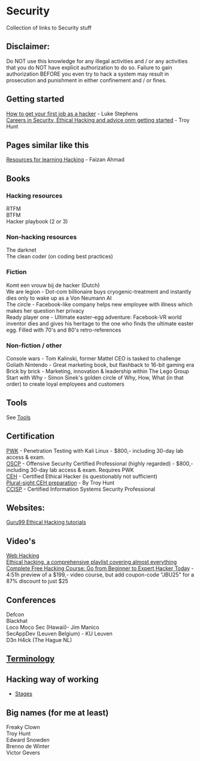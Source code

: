 # Security
Collection of links to Security stuff

## Disclaimer:
Do NOT use this knowledge for any illegal activities and / or any activities that you do NOT have explicit authorization to do so.
Failure to gain authorization BEFORE you even try to hack a system may result in prosecution and punishment in either confinement and / or fines.

## Getting started
[How to get your first job as a hacker](https://medium.com/@hakluke/how-to-get-your-first-job-as-a-hacker-7c1f5c4bf4b3) - Luke Stephens<br>
[Careers in Security, Ethical Hacking and advice onm getting started](https://www.troyhunt.com/careers-in-security-ethical-hacking-and-advice-on-where-to-get-started/) - Troy Hunt<br>

## Pages similar like this
[Resources for learning Hacking](https://github.com/faizann24/Resources-for-learning-Hacking) - Faizan Ahmad

## Books

### Hacking resources
RTFM<br>
BTFM<br>
Hacker playbook (2 or 3)<br>

### Non-hacking resources
The darknet<br>
The clean coder (on coding best practices)<br>

### Fiction
Komt een vrouw bij de hacker (Dutch)<br>
We are legion - Dot-com billionaire buys cryogenic-treatment and instantly dies only to wake up as a Von Neumann AI<br>
The circle - Facebook-like company helps new employee with illness which makes her question her privacy<br>
Ready player one - Ultimate easter-egg adventure: Facebook-VR world inventor dies and gives his heritage to the one who finds the ultimate easter egg. Filled with 70's and 80's retro-references<br>

### Non-fiction / other
Console wars - Tom Kalinski, former Mattel CEO is tasked to challenge Goliath Nintendo - Great marketing book, but flashback to 16-bit gaming era<br>
Brick by brick - Marketing, innovation & leadership within The Lego Group<br>
Start with Why - Simon Sinek's golden circle of Why, How, What (in that order) to create loyal employees and customers<br>

## Tools
See [Tools](techniques/tools.md)

## Certification
[PWK](https://www.offensive-security.com/information-security-training/penetration-testing-training-kali-linux/) - Penetration Testing with Kali Linux - $800,- including 30-day lab access & exam.<br>
[OSCP](https://www.offensive-security.com/information-security-certifications/oscp-offensive-security-certified-professional/) - Offensive Security Certified Professional (highly regarded) - $800,- including 30-day lab access & exam. Requires PWK<br>
[CEH](http://www.firebrandtraining.co.uk/courses/ec_council/ceh/hacking.asp#fast-metro) - Certified Ethical Hacker (is questionably not sufficient)<br>
[Plural-sight CEH preparation](https://www.pluralsight.com/paths/ethical-hacking) - By Troy Hunt<br> 
[CCISP](http://www.firebrandtraining.co.uk/uk/cissp.asp#fast-metro) - Certified Information Systems Security Professional

## Websites:
[Guru99 Ethical Hacking tutorials](https://www.guru99.com/ethical-hacking-tutorials.html)

## Video's
[Web Hacking](https://www.youtube.com/playlist?list=PLJM73L2pQRd4lXBZjsHAmeEqsn5pENXxN)<br>
[Ethical hacking, a comprehensive playlist covering almost everything](https://www.youtube.com/playlist?list=PLkRo97mCIn9lgvE7AskNsmwJVOlJX2zaI)<br>
[Complete Free Hacking Course: Go from Beginner to Expert Hacker Today](https://www.youtube.com/watch?v=7nF2BAfWUEg) - 4:51h preview of a $199,- video course, but add coupon-code "JBU25" for a 87% discount to just $25<br>

## Conferences
Defcon<br>
Blackhat<br>
Loco Moco Sec (Hawaii)- Jim Manico<br>
SecAppDev (Leuven Belgium) - KU Leuven<br>
D3n H4ck (The Hague NL)<br>

## [Terminology](terminology/README.md)

## Hacking way of working
- [Stages](./techniques/stages)


## Big names (for me at least)
Freaky Clown<br>
Troy Hunt<br>
Edward Snowden<br>
Brenno de Winter<br>
Victor Gevers<br>
